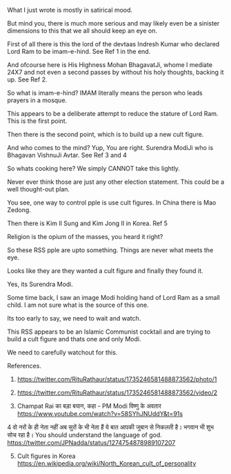 What I just wrote is mostly in satirical mood.

But mind you, there is much more serious and may likely even be a sinister dimensions to this that we all should keep an eye on.

First of all there is this the lord of the devtaas Indresh Kumar who declared Lord Ram to be imam-e-hind. See Ref 1 in the end.

And ofcourse here is His Highness Mohan BhagavatJi, whome I mediate 24X7 and not even a second passes by without his holy thoughts, backing it up. See Ref 2.

So what is imam-e-hind? IMAM literally means the person who leads prayers in a mosque.

This appears to be a deliberate attempt to reduce the stature of Lord Ram. This is the first point.

Then there is the second point, which is to build up a new cult figure. 

And who comes to the mind? Yup, You are right. Surendra ModiJi who is Bhagavan VishnuJi Avtar. See Ref 3 and 4 

So whats cooking here? We simply CANNOT take this lightly. 

Never ever think those are just any other election statement. This could be a well thought-out plan. 

You see, one way to control pple is use cult figures. In China there is Mao Zedong. 

Then there is Kim Il Sung and Kim Jong II in Korea. Ref 5

Religion is the opium of the masses, you heard it right?

So these RSS pple are upto something. Things are never what meets the eye.

Looks like they are they wanted a cult figure and finally they found it.

Yes, its Surendra Modi.

Some time back, I saw an image Modi holding hand of Lord Ram as a small child. I am not sure what is the source of this one.

Its too early to say, we need to wait and watch.

This RSS appears to be an Islamic Communist cocktail and are trying to build a cult figure and thats one and only Modi.

We need to carefully watchout for this.

References.

1. https://twitter.com/RituRathaur/status/1735246581488873562/photo/1

2. https://twitter.com/RituRathaur/status/1735246581488873562/video/2

3. Champat Rai का बड़ा बयान, कहा - PM Modi विष्णु के अवतार
https://www.youtube.com/watch?v=58SYhJNUddY&t=91s

4 वो नरों के ही नेता नहीं अब सुरों के भी नेता हैं ये बात आपकी जुबान से निकलती है। भगवान भी शुभ सोच रहा है।
You should understand the language of god.
https://twitter.com/JPNadda/status/1274754878989107207

5. Cult figures in Korea
https://en.wikipedia.org/wiki/North_Korean_cult_of_personality



